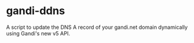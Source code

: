 # gandi-ddns
A script to update the DNS A record of your gandi.net domain dynamically using Gandi's new v5 API.
